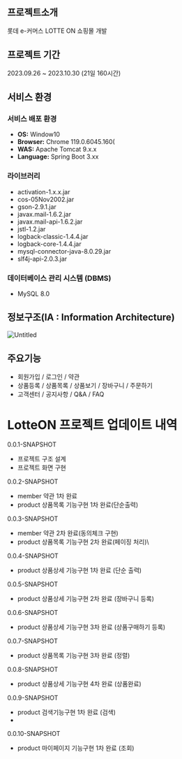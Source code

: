 ## 프로젝트소개
롯데 e-커머스 LOTTE ON 쇼핑몰 개발

## 프로젝트 기간
2023.09.26 ~ 2023.10.30 (21일 160시간)

## 서비스 환경

### 서비스 배포 환경
- **OS:** Window10
- **Browser:** Chrome 119.0.6045.160(
- **WAS:** Apache Tomcat 9.x.x
- **Language:** Spring Boot 3.xx

### 라이브러리
- activation-1.x.x.jar
- cos-05Nov2002.jar
- gson-2.9.1.jar
- javax.mail-1.6.2.jar
- javax.mail-api-1.6.2.jar
- jstl-1.2.jar
- logback-classic-1.4.4.jar
- logback-core-1.4.4.jar
- mysql-connector-java-8.0.29.jar
- slf4j-api-2.0.3.jar

### 데이터베이스 관리 시스템 (DBMS)
- MySQL 8.0

## 정보구조(IA : Information Architecture)
![Untitled](https://github.com/ygy7265/LottON/assets/48234811/11dc8af2-aeab-4860-9755-f8318c246fbc)



## 주요기능
-  회원가입 / 로그인 / 약관
-  상품등록 / 상품목록 / 상품보기 / 장바구니 / 주문하기
-  고객센터 / 공지사항 / Q&A / FAQ
# LotteON 프로젝트 업데이트 내역

0.0.1-SNAPSHOT

- 프로젝트 구조 설계
- 프로젝트 화면 구현

0.0.2-SNAPSHOT

- member 약관 1차 완료
- product 상품목록 기능구현 1차 완료(단순출력)

0.0.3-SNAPSHOT

- member 약관 2차 완료(동의체크 구현)
- product 상품목록 기능구현 2차 완료(페이징 처리)\

0.0.4-SNAPSHOT

- product 상품상세 기능구현 1차 완료 (단순 출력)

0.0.5-SNAPSHOT

- product 상품상세 기능구현 2차 완료 (장바구니 등록)

0.0.6-SNAPSHOT

- product 상품상세 기능구현 3차 완료 (상품구매하기 등록)

0.0.7-SNAPSHOT

- product 상품목록 기능구현 3차 완료 (정렬)

0.0.8-SNAPSHOT

- product 상품상세 기능구현 4차 완료 (상품완료)

0.0.9-SNAPSHOT

- product 검색기능구현 1차 완료 (검색)
- 
0.0.10-SNAPSHOT

- product 마이페이지 기능구현 1차 완료 (조회)
